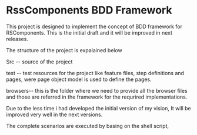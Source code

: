 # RssComponents BDD Framework
This project is designed to implement the concept of BDD framework for RSComponents. This is the initial draft and it will be improved in next releases.

The structure of the project is expalained below

Src -- source of the project

test -- test resources for the project like feature files, step definitions and pages, were page object model is used to define the pages. 

browsers-- this is the folder where we need to provide all the browser files and those are referred in the framework for the requrired implementations. 


Due to the less time i had developed the initial version of my vision, It will be improved very well in the next versions. 

The complete scenarios are executed by basing on the shell script, 